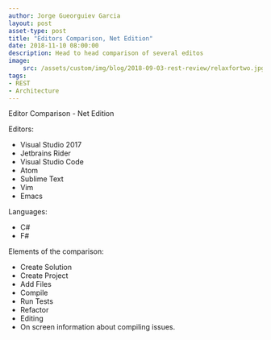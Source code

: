 ```yaml
---
author: Jorge Gueorguiev Garcia
layout: post
asset-type: post
title: "Editors Comparison, Net Edition"
date: 2018-11-10 08:00:00
description: Head to head comparison of several editos
image: 
    src: /assets/custom/img/blog/2018-09-03-rest-review/relaxfortwo.jpg
tags: 
- REST
- Architecture
---
```

Editor Comparison - Net Edition

Editors:
- Visual Studio 2017
- Jetbrains Rider
- Visual Studio Code
- Atom
- Sublime Text
- Vim
- Emacs

Languages:
- C#
- F#

Elements of the comparison:
- Create Solution
- Create Project
- Add Files
- Compile
- Run Tests
- Refactor
- Editing
- On screen information about compiling issues.
